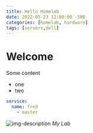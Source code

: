 ```yaml
---
title: Hello Homelab
date: 2022-05-23 12:00:00 -500
categories: [homelab, hardware]
tags: [servers,dell]
---
```


# Welcome

Some content

* one
* two

```yml
service:
  name: fred
    - master
```
![img-description](https://pbs.twimg.com/media/FJAFshwXoAEf9HV?format=jpg&name=large)
_My Lab_


